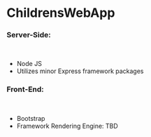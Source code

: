 # ChildrensWebApp

<h3>Server-Side:</h3><br>
<ul>
  <li>Node JS</li>
   <li>Utilizes minor Express framework packages</li>
</ul>


<h3>Front-End:</h3><br>
<ul>
  <li>Bootstrap</li>
   <li>Framework Rendering Engine: TBD</li>
</ul>
